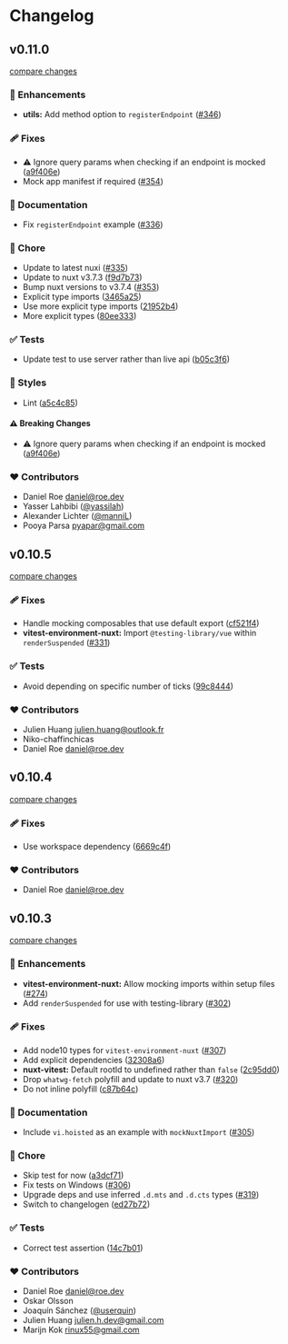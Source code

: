 # Changelog


## v0.11.0

[compare changes](https://github.com/danielroe/nuxt-vitest/compare/v0.10.5...v0.11.0)

### 🚀 Enhancements

- **utils:** Add method option to `registerEndpoint` ([#346](https://github.com/danielroe/nuxt-vitest/pull/346))

### 🩹 Fixes

- ⚠️  Ignore query params when checking if an endpoint is mocked ([a9f406e](https://github.com/danielroe/nuxt-vitest/commit/a9f406e))
- Mock app manifest if required ([#354](https://github.com/danielroe/nuxt-vitest/pull/354))

### 📖 Documentation

- Fix `registerEndpoint` example ([#336](https://github.com/danielroe/nuxt-vitest/pull/336))

### 🏡 Chore

- Update to latest nuxi ([#335](https://github.com/danielroe/nuxt-vitest/pull/335))
- Update to nuxt v3.7.3 ([f9d7b73](https://github.com/danielroe/nuxt-vitest/commit/f9d7b73))
- Bump nuxt versions to v3.7.4 ([#353](https://github.com/danielroe/nuxt-vitest/pull/353))
- Explicit type imports ([3465a25](https://github.com/danielroe/nuxt-vitest/commit/3465a25))
- Use more explicit type imports ([21952b4](https://github.com/danielroe/nuxt-vitest/commit/21952b4))
- More explicit types ([80ee333](https://github.com/danielroe/nuxt-vitest/commit/80ee333))

### ✅ Tests

- Update test to use server rather than live api ([b05c3f6](https://github.com/danielroe/nuxt-vitest/commit/b05c3f6))

### 🎨 Styles

- Lint ([a5c4c85](https://github.com/danielroe/nuxt-vitest/commit/a5c4c85))

#### ⚠️ Breaking Changes

- ⚠️  Ignore query params when checking if an endpoint is mocked ([a9f406e](https://github.com/danielroe/nuxt-vitest/commit/a9f406e))

### ❤️ Contributors

- Daniel Roe <daniel@roe.dev>
- Yasser Lahbibi ([@yassilah](http://github.com/yassilah))
- Alexander Lichter ([@manniL](http://github.com/manniL))
- Pooya Parsa <pyapar@gmail.com>

## v0.10.5

[compare changes](https://github.com/danielroe/nuxt-vitest/compare/v0.10.4...v0.10.5)

### 🩹 Fixes

- Handle mocking composables that use default export ([cf521f4](https://github.com/danielroe/nuxt-vitest/commit/cf521f4))
- **vitest-environment-nuxt:** Import `@testing-library/vue` within `renderSuspended` ([#331](https://github.com/danielroe/nuxt-vitest/pull/331))

### ✅ Tests

- Avoid depending on specific number of ticks ([99c8444](https://github.com/danielroe/nuxt-vitest/commit/99c8444))

### ❤️ Contributors

- Julien Huang <julien.huang@outlook.fr>
- Niko-chaffinchicas 
- Daniel Roe <daniel@roe.dev>

## v0.10.4

[compare changes](https://github.com/danielroe/nuxt-vitest/compare/v0.10.3...v0.10.4)

### 🩹 Fixes

- Use workspace dependency ([6669c4f](https://github.com/danielroe/nuxt-vitest/commit/6669c4f))

### ❤️ Contributors

- Daniel Roe <daniel@roe.dev>

## v0.10.3

[compare changes](https://github.com/danielroe/nuxt-vitest/compare/0.10.2...v0.10.3)

### 🚀 Enhancements

- **vitest-environment-nuxt:** Allow mocking imports within setup files ([#274](https://github.com/danielroe/nuxt-vitest/pull/274))
- Add `renderSuspended` for use with testing-library ([#302](https://github.com/danielroe/nuxt-vitest/pull/302))

### 🩹 Fixes

- Add node10 types for `vitest-environment-nuxt` ([#307](https://github.com/danielroe/nuxt-vitest/pull/307))
- Add explicit dependencies ([32308a6](https://github.com/danielroe/nuxt-vitest/commit/32308a6))
- **nuxt-vitest:** Default rootId to undefined rather than `false` ([2c95dd0](https://github.com/danielroe/nuxt-vitest/commit/2c95dd0))
- Drop `whatwg-fetch` polyfill and update to nuxt v3.7 ([#320](https://github.com/danielroe/nuxt-vitest/pull/320))
- Do not inline polyfill ([c87b64c](https://github.com/danielroe/nuxt-vitest/commit/c87b64c))

### 📖 Documentation

- Include `vi.hoisted` as an example with `mockNuxtImport` ([#305](https://github.com/danielroe/nuxt-vitest/pull/305))

### 🏡 Chore

- Skip test for now ([a3dcf71](https://github.com/danielroe/nuxt-vitest/commit/a3dcf71))
- Fix tests on Windows ([#306](https://github.com/danielroe/nuxt-vitest/pull/306))
- Upgrade deps and use inferred `.d.mts` and `.d.cts` types ([#319](https://github.com/danielroe/nuxt-vitest/pull/319))
- Switch to changelogen ([ed27b72](https://github.com/danielroe/nuxt-vitest/commit/ed27b72))

### ✅ Tests

- Correct test assertion ([14c7b01](https://github.com/danielroe/nuxt-vitest/commit/14c7b01))

### ❤️ Contributors

- Daniel Roe <daniel@roe.dev>
- Oskar Olsson 
- Joaquín Sánchez ([@userquin](http://github.com/userquin))
- Julien Huang <julien.h.dev@gmail.com>
- Marijn Kok <rinux55@gmail.com>

